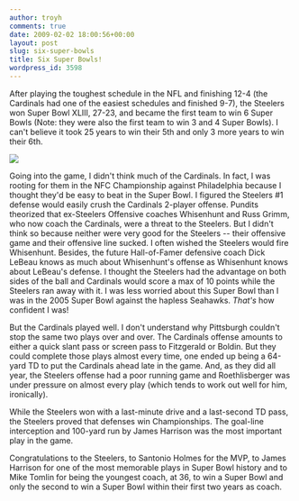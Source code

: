 ```yaml
---
author: troyh
comments: true
date: 2009-02-02 18:00:56+00:00
layout: post
slug: six-super-bowls
title: Six Super Bowls!
wordpress_id: 3598
---
```


After playing the toughest schedule in the NFL and finishing 12-4 (the Cardinals had one of the easiest schedules and finished 9-7), the Steelers won Super Bowl XLIII, 27-23, and became the first team to win 6 Super Bowls (Note: they were also the first team to win 3 and 4 Super Bowls). I can't believe it took 25 years to win their 5th and only 3 more years to win their 6th.

![](http://troyandgay.files.wordpress.com/2009/02/2675536811.jpg)

<!-- more -->

Going into the game, I didn't think much of the Cardinals. In fact, I was rooting for them in the NFC Championship against Philadelphia because I thought they'd be easy to beat in the Super Bowl. I figured the Steelers #1 defense would easily crush the Cardinals 2-player offense. Pundits theorized that ex-Steelers Offensive coaches Whisenhunt and Russ Grimm, who now coach the Cardinals, were a threat to the Steelers. But I didn't think so because neither were very good for the Steelers -- their offensive game and their offensive line sucked. I often wished the Steelers would fire Whisenhunt. Besides, the future Hall-of-Famer defensive coach Dick LeBeau knows as much about Whisenhunt's offense as Whisenhunt knows about LeBeau's defense. I thought the Steelers had the advantage on both sides of the ball and Cardinals would score a max of 10 points while the Steelers ran away with it. I was less worried about this Super Bowl than I was in the 2005 Super Bowl against the hapless Seahawks. _That's_ how confident I was!

But the Cardinals played well. I don't understand why Pittsburgh couldn't stop the same two plays over and over. The Cardinals offense amounts to either a quick slant pass or screen pass to Fitzgerald or Boldin. But they could complete those plays almost every time, one ended up being a 64-yard TD to put the Cardinals ahead late in the game. And, as they did all year, the Steelers offense had a poor running game and Roethlisberger was under pressure on almost every play  (which tends to work out well for him, ironically).

While the Steelers won with a last-minute drive and a last-second TD pass, the Steelers proved that defenses win Championships. The goal-line interception and 100-yard run by James Harrison was the most important play in the game.

Congratulations to the Steelers, to Santonio Holmes for the MVP, to James Harrison for one of the most memorable plays in Super Bowl history and to Mike Tomlin for being the youngest coach, at 36, to win a Super Bowl and only the second to win a Super Bowl within their first two years as coach.
